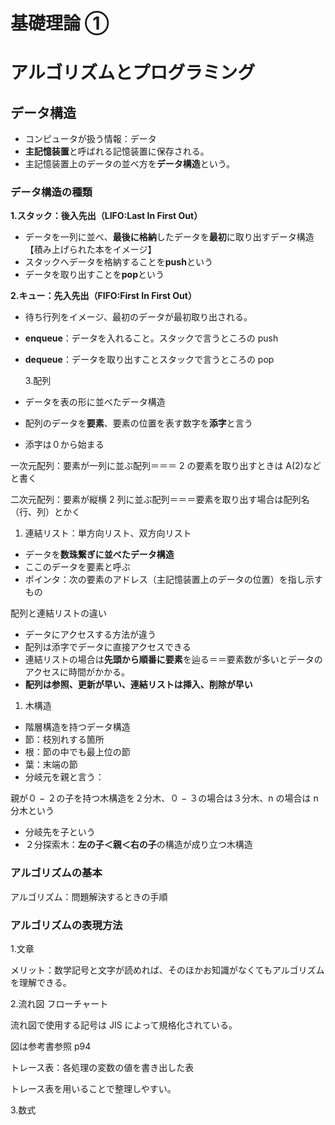 # 基礎理論 ①

# アルゴリズムとプログラミング

## データ構造

- コンピュータが扱う情報：データ
- **主記憶装置**と呼ばれる記憶装置に保存される。
- 主記憶装置上のデータの並べ方を**データ構造**という。

### データ構造の種類

**1.スタック：後入先出（LIFO:Last In First Out）**

- データを一列に並べ、**最後に格納**したデータを**最初**に取り出すデータ構造【積み上げられた本をイメージ】
- スタックへデータを格納することを**push**という
- データを取り出すことを**pop**という

**2.キュー：先入先出（FIFO:First In First Out）**

- 待ち行列をイメージ、最初のデータが最初取り出される。
- **enqueue**：データを入れること。スタックで言うところの push
- **dequeue**：データを取り出すことスタックで言うところの pop

  3.配列

- データを表の形に並べたデータ構造
- 配列のデータを**要素**、要素の位置を表す数字を**添字**と言う
- 添字は０から始まる

一次元配列：要素が一列に並ぶ配列＝＝＝ 2 の要素を取り出すときは A(2)などと書く

二次元配列：要素が縦横 2 列に並ぶ配列＝＝＝要素を取り出す場合は配列名（行、列）とかく

1. 連結リスト：単方向リスト、双方向リスト

- データを**数珠繋ぎに並べたデータ構造**
- ここのデータを要素と呼ぶ
- ポインタ：次の要素のアドレス（主記憶装置上のデータの位置）を指し示すもの

配列と連結リストの違い

- データにアクセスする方法が違う
- 配列は添字でデータに直接アクセスできる
- 連結リストの場合は**先頭から順番に要素**を辿る＝＝要素数が多いとデータのアクセスに時間がかかる。
- **配列は参照、更新が早い、連結リストは挿入、削除が早い**

1. 木構造

- 階層構造を持つデータ構造
- 節：枝別れする箇所
- 根：節の中でも最上位の節
- 葉：末端の節
- 分岐元を親と言う：

親が０ − ２の子を持つ木構造を２分木、０ − ３の場合は３分木、n の場合は n 分木という

- 分岐先を子という
- ２分探索木：**左の子＜親＜右の子**の構造が成り立つ木構造

### アルゴリズムの基本

アルゴリズム：問題解決するときの手順

### アルゴリズムの表現方法

1.文章

メリット：数学記号と文字が読めれば、そのほかお知識がなくてもアルゴリズムを理解できる。

2.流れ図 フローチャート

流れ図で使用する記号は JIS によって規格化されている。

図は参考書参照 p94

トレース表：各処理の変数の値を書き出した表

トレース表を用いることで整理しやすい。

3.数式

